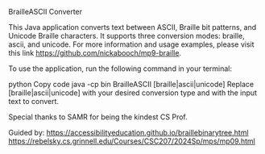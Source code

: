 BrailleASCII Converter

This Java application converts text between ASCII, Braille bit patterns, and Unicode Braille characters. It supports three conversion modes: braille, ascii, and unicode. For more information and usage examples, please visit this link https://github.com/nickabooch/mp9-braille.

To use the application, run the following command in your terminal:

python
Copy code
java -cp bin BrailleASCII [braille|ascii|unicode] <text>
Replace [braille|ascii|unicode] with your desired conversion type and <text> with the input text to convert.

Special thanks to SAMR for being the kindest CS Prof.

Guided by:
https://accessibilityeducation.github.io/braillebinarytree.html
https://rebelsky.cs.grinnell.edu/Courses/CSC207/2024Sp/mps/mp09.html

